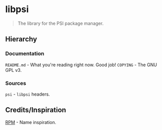 # libpsi
> The library for the PSI package manager.

## Hierarchy
### Documentation
`README.md` - What you're reading right now. Good job!
`COPYING` - The GNU GPL v3.

### Sources
`psi` - `libpsi` headers.

## Credits/Inspiration
[RPM](https://rpm.org) - Name inspiration.
